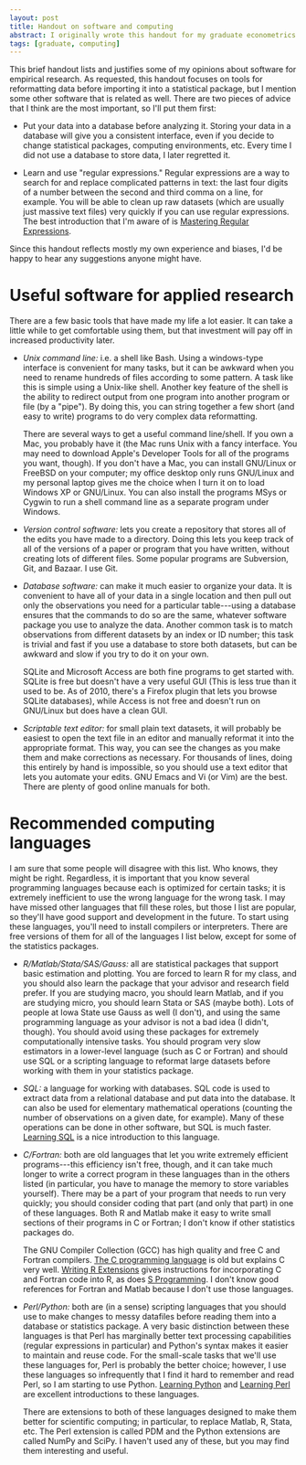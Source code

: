 ```yaml
---
layout: post
title: Handout on software and computing
abstract: I originally wrote this handout for my graduate econometrics class. It may be interesting to other people too, so I've moved it to this part of the webpage.
tags: [graduate, computing]
---
```


This brief handout lists and justifies some of my opinions about
software for empirical research.  As requested, this handout focuses
on tools for reformatting data before importing it into a statistical
package, but I mention some other software that is related as well.
There are two pieces of advice that I think are the most important, so
I'll put them first:

* Put your data into a database before analyzing it.  Storing your
  data in a database will give you a consistent interface, even if you
  decide to change statistical packages, computing environments, etc.
  Every time I did not use a database to store data, I later regretted
  it.

* Learn and use "regular expressions."  Regular expressions are a
  way to search for and replace complicated patterns in text: the last
  four digits of a number between the second and third comma on a
  line, for example.  You will be able to clean up raw datasets (which
  are usually just massive text files) very quickly if you can use
  regular expressions.  The best introduction that I'm aware of is
  [Mastering Regular Expressions][Fri06].

Since this handout reflects mostly my own experience and
biases, I'd be happy to hear any suggestions anyone might have.

Useful software for applied research
====================================

There are a few basic tools that have made my life a lot easier.  It
can take a little while to get comfortable using them, but that
investment will pay off in increased productivity later.

* *Unix command line:* i.e. a shell like Bash.  Using a windows-type
  interface is convenient for many tasks, but it can be awkward when
  you need to rename hundreds of files according to some pattern.  A
  task like this is simple using a Unix-like shell.  Another key
  feature of the shell is the ability to redirect output from one
  program into another program or file (by a "pipe").  By doing this,
  you can string together a few short (and easy to write) programs to
  do very complex data reformatting.

    There are several ways to get a useful command line/shell.  If you
  own a Mac, you probably have it (the Mac runs Unix with a fancy
  interface.  You may need to download Apple's Developer Tools for all
  of the programs you want, though).  If you don't have a Mac, you can
  install GNU/Linux or FreeBSD on your computer; my office desktop
  only runs GNU/Linux and my personal laptop gives me the choice when
  I turn it on to load Windows XP or GNU/Linux.  You can also install
  the programs MSys or Cygwin to run a shell command line as a
  separate program under Windows.

* *Version control software:* lets you create a repository that stores
  all of the edits you have made to a directory.  Doing this lets you
  keep track of all of the versions of a paper or program that you
  have written, without creating lots of different files.  Some
  popular programs are Subversion, Git, and Bazaar.  I use Git.

* *Database software:* can make it much easier to organize your data.
  It is convenient to have all of your data in a single location and
  then pull out only the observations you need for a particular
  table---using a database ensures that the commands to do so are the
  same, whatever software package you use to analyze the data.
  Another common task is to match observations from different datasets
  by an index or ID number; this task is trivial and fast if you use a
  database to store both datasets, but can be awkward and slow if you
  try to do it on your own.

    SQLite and Microsoft Access are both fine programs to get started
  with.  SQLite is free but doesn't have a very useful GUI (This is
  less true than it used to be.  As of 2010, there's a Firefox plugin
  that lets you browse SQLite databases), while Access is not free
  and doesn't run on GNU/Linux but does have a clean GUI.

* *Scriptable text editor:* for small plain text datasets, it will
  probably be easiest to open the text file in an editor and manually
  reformat it into the appropriate format.  This way, you can see the
  changes as you make them and make corrections as necessary.  For
  thousands of lines, doing this entirely by hand is impossible, so
  you should use a text editor that lets you automate your edits.
  GNU Emacs and Vi (or Vim) are the best.  There are plenty of good
  online manuals for both.

Recommended computing languages
===============================

I am sure that some people will disagree with this list.  Who knows,
they might be right.  Regardless, it is important that you know
several programming languages because each is optimized for certain
tasks; it is extremely inefficient to use the wrong language for the
wrong task.  I may have missed other languages that fill these roles,
but those I list are popular, so they'll have good support and
development in the future.  To start using these languages, you'll
need to install compilers or interpreters.  There are free versions of
them for all of the languages I list below, except for some of the
statistics packages.

* *R/Matlab/Stata/SAS/Gauss:* all are statistical packages that
  support basic estimation and plotting.  You are forced to learn R
  for my class, and you should also learn the package that your
  advisor and research field prefer.  If you are studying macro, you
  should learn Matlab, and if you are studying micro, you should learn
  Stata or SAS (maybe both).  Lots of people at Iowa State use Gauss
  as well (I don't), and using the same programming language as your
  advisor is not a bad idea (I didn't, though).  You should avoid
  using these packages for extremely computationally intensive tasks.
  You should program very slow estimators in a lower-level language
  (such as C or Fortran) and should use SQL or a scripting language to
  reformat large datasets before working with them in your statistics
  package.

* *SQL:* a language for working with databases.  SQL code is used to
  extract data from a relational database and put data into the
  database.  It can also be used for elementary mathematical
  operations (counting the number of observations on a given date, for
  example).  Many of these operations can be done in other software,
  but SQL is much faster.  [Learning SQL][Bea09] is a nice
  introduction to this language.

* *C/Fortran:* both are old languages that let you write extremely
  efficient programs---this efficiency isn't free, though, and it can
  take much longer to write a correct program in these languages than
  in the others listed (in particular, you have to manage the memory
  to store variables yourself).  There may be a part of your program
  that needs to run very quickly; you should consider coding that part
  (and only that part) in one of these languages.  Both R and Matlab
  make it easy to write small sections of their programs in C or
  Fortran; I don't know if other statistics packages do.

    The GNU Compiler Collection (GCC) has high quality and free C and
  Fortran compilers.  [The C programming language][KeR88] is old but
  explains C very well.  [Writing R Extensions][R12] gives
  instructions for incorporating C and Fortran code into R, as does
  [S Programming][VeR00].  I don't know good references for Fortran and
  Matlab because I don't use those languages.

* *Perl/Python:* both are (in a sense) scripting languages that you
  should use to make changes to messy datafiles before reading them
  into a database or statistics package.  A very basic distinction
  between these languages is that Perl has marginally better text
  processing capabilities (regular expressions in particular) and
  Python's syntax makes it easier to maintain and reuse code.  For the
  small-scale tasks that we'll use these languages for, Perl is
  probably the better choice; however, I use these languages so
  infrequently that I find it hard to remember and read Perl, so I am
  starting to use Python.  [Learning Python][Lut09] and [Learning
  Perl][SFP11] are excellent introductions to these languages.

    There are extensions to both of these languages designed to make
  them better for scientific computing; in particular, to replace
  Matlab, R, Stata, etc.  The Perl extension is called PDM and the
  Python extensions are called NumPy and SciPy.  I haven't used any of
  these, but you may find them interesting and useful.

[Bea09]: http://www.worldcat.org/oclc/617958067 "Alan Beaulieu. Learning SQL. O'Reilly Media, 2nd edition, 2009."

[Fri06]: http://www.worldcat.org/oclc/70844676 "Jeffry E.F. Friedl. Mastering regular expressions. O'Reilly Media, 3rd edition, 2006."

[KeR88]: http://www.worldcat.org/oclc/425846855 "Brian W. Kernighan and Dennis M. Ritchie. The C Programming Language. Prentice Hall, 2nd edition, 1988."

[Lut09]: http://www.worldcat.org/oclc/618572628 "Mark Lutz. Learning Python. O'Reilly Media, 4th edition, 2009."

[SFP11]: http://www.worldcat.org/oclc/730023002 "Randal L. Schwartz, brian d. foy, and Tom Phoenix. Learning Perl. O'Reilly Media, 6th edition, 2011."

[VeR00]: http://www.worldcat.org/oclc/42798174 "W. N. Venables and Brian D. Ripley. S Programming.  Springer, 2000."

[R12]: http://cran.r-project.org/manuals.html "R Development Core
Team. Writing R Extensions. 2012"

<!--  LocalWords:  webpage FreeBSD XP MSys Cygwin SQLite Scriptable Matlab SAS
 -->
<!--  LocalWords:  Stata Fortran SQL Bea GCC KeR VeR datafiles Lut SFP PDM nd
 -->
<!--  LocalWords:  NumPy SciPy Beaulieu O'Reilly Friedl Kernighan Ritchie Lutz
 -->
<!--  LocalWords:  th brian foy Venables Springer
 -->
